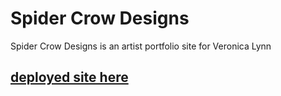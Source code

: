 # Spider Crow Designs
Spider Crow Designs is an artist portfolio site for Veronica Lynn

## [deployed site here](https://spidercrowdesigns.com/)
